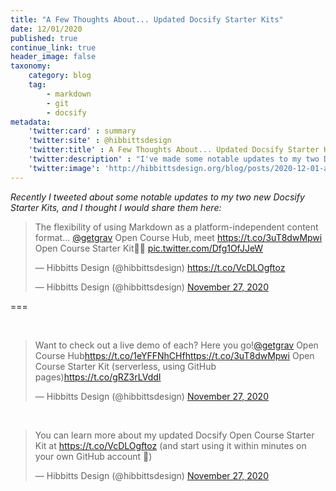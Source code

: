 ```yaml
---
title: "A Few Thoughts About... Updated Docsify Starter Kits"
date: 12/01/2020
published: true
continue_link: true
header_image: false
taxonomy:
    category: blog
    tag:
        - markdown
        - git
        - docsify
metadata:
    'twitter:card' : summary
    'twitter:site' : @hibbittsdesign
    'twitter:title' : A Few Thoughts About... Updated Docsify Starter Kits
    'twitter:description' : "I've made some notable updates to my two Docsify starter kits - Docsify Open Course and Docsify Open Publishing"
    'twitter:image': 'http://hibbittsdesign.org/blog/posts/2020-12-01-a-few-thoughts-about-updated-docsify-starter-kits/screenshot.jpg'
---
```



_Recently I tweeted about some notable updates to my two new Docsify Starter Kits, and I thought I would share them here:_

<blockquote class="twitter-tweet" data-lang="en"><p lang="en" dir="ltr">The flexibility of using Markdown as a platform-independent content format... <a href="https://twitter.com/getgrav?ref_src=twsrc%5Etfw">@getgrav</a> Open Course Hub, meet <a href="https://t.co/3uT8dwMpwi">https://t.co/3uT8dwMpwi</a> Open Course Starter Kit🙌🏼 <a href="https://t.co/Dfg1OfJJeW">pic.twitter.com/Dfg1OfJJeW</a></p>&mdash; Hibbitts Design (@hibbittsdesign) <a href="https://t.co/VcDLOgftoz">https://t.co/VcDLOgftoz</a></p>&mdash; Hibbitts Design (@hibbittsdesign) <a href="https://twitter.com/hibbittsdesign/status/1332370649185087491?ref_src=twsrc%5Etfw">November 27, 2020</a></blockquote>
<script async src="https://platform.twitter.com/widgets.js" charset="utf-8"></script>

===

<br>

<blockquote class="twitter-tweet" data-conversation="none"><p lang="en" dir="ltr">Want to check out a live demo of each? Here you go!<a href="https://twitter.com/getgrav?ref_src=twsrc%5Etfw">@getgrav</a> Open Course Hub<a href="https://t.co/1eYFFNhCHf">https://t.co/1eYFFNhCHf</a><a href="https://t.co/3uT8dwMpwi">https://t.co/3uT8dwMpwi</a> Open Course Starter Kit (serverless, using GitHub pages)<a href="https://t.co/gRZ3rLVddI">https://t.co/gRZ3rLVddI</a></p>&mdash; Hibbitts Design (@hibbittsdesign) <a href="https://twitter.com/hibbittsdesign/status/1332372808953778177?ref_src=twsrc%5Etfw">November 27, 2020</a></blockquote> <script async src="https://platform.twitter.com/widgets.js" charset="utf-8"></script>

<br>

<blockquote class="twitter-tweet" data-conversation="none"><p lang="en" dir="ltr">You can learn more about my updated Docsify Open Course Starter Kit at <a href="https://t.co/VcDLOgftoz">https://t.co/VcDLOgftoz</a> (and start using it within minutes on your own GitHub account 🚀)</p>&mdash; Hibbitts Design (@hibbittsdesign) <a href="https://twitter.com/hibbittsdesign/status/1332374858961829888?ref_src=twsrc%5Etfw">November 27, 2020</a></blockquote> <script async src="https://platform.twitter.com/widgets.js" charset="utf-8"></script>
